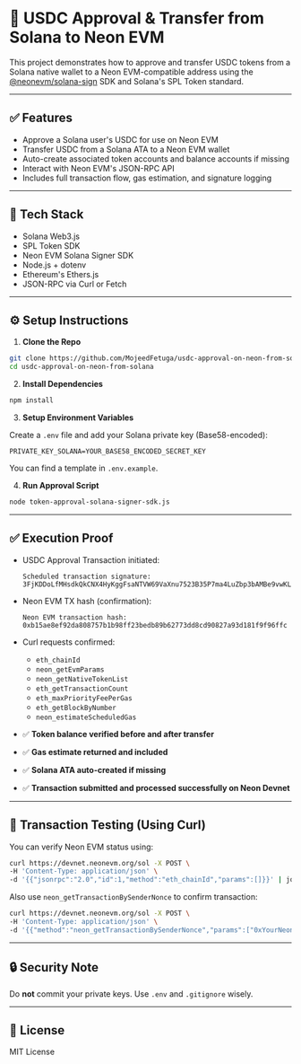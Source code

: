 # 🔄 USDC Approval & Transfer from Solana to Neon EVM

This project demonstrates how to approve and transfer USDC tokens from a Solana native wallet to a Neon EVM-compatible address using the [@neonevm/solana-sign](https://www.npmjs.com/package/@neonevm/solana-sign) SDK and Solana's SPL Token standard.

---

## ✅ Features

- Approve a Solana user's USDC for use on Neon EVM
- Transfer USDC from a Solana ATA to a Neon EVM wallet
- Auto-create associated token accounts and balance accounts if missing
- Interact with Neon EVM's JSON-RPC API
- Includes full transaction flow, gas estimation, and signature logging

---

## 🧰 Tech Stack

- Solana Web3.js
- SPL Token SDK
- Neon EVM Solana Signer SDK
- Node.js + dotenv
- Ethereum's Ethers.js
- JSON-RPC via Curl or Fetch

---

## ⚙️ Setup Instructions

1. **Clone the Repo**

```bash
git clone https://github.com/MojeedFetuga/usdc-approval-on-neon-from-solana.git
cd usdc-approval-on-neon-from-solana
```

2. **Install Dependencies**

```bash
npm install
```

3. **Setup Environment Variables**

Create a `.env` file and add your Solana private key (Base58-encoded):

```env
PRIVATE_KEY_SOLANA=YOUR_BASE58_ENCODED_SECRET_KEY
```

You can find a template in `.env.example`.

4. **Run Approval Script**

```bash
node token-approval-solana-signer-sdk.js
```

---

## ✅ Execution Proof

- USDC Approval Transaction initiated:

  ```
  Scheduled transaction signature: 3FjKDDoLfMHsdkQkCNX4HyKggFsaNTVW69VaXnu7523B35P7ma4LuZbp3bAMBe9vwKLNxkPHq3iKjqePLv1y45yJ
  ```

- Neon EVM TX hash (confirmation):

  ```
  Neon EVM transaction hash: 0xb15ae8ef92da808757b1b98ff23bedb89b62773dd8cd90827a93d181f9f96ffc
  ```

- Curl requests confirmed:
  - `eth_chainId`
  - `neon_getEvmParams`
  - `neon_getNativeTokenList`
  - `eth_getTransactionCount`
  - `eth_maxPriorityFeePerGas`
  - `eth_getBlockByNumber`
  - `neon_estimateScheduledGas`

- ✅ **Token balance verified before and after transfer**
- ✅ **Gas estimate returned and included**
- ✅ **Solana ATA auto-created if missing**
- ✅ **Transaction submitted and processed successfully on Neon Devnet**

---

## 🧪 Transaction Testing (Using Curl)

You can verify Neon EVM status using:

```bash
curl https://devnet.neonevm.org/sol -X POST \
-H 'Content-Type: application/json' \
-d '{{"jsonrpc":"2.0","id":1,"method":"eth_chainId","params":[]}}' | jq .
```

Also use `neon_getTransactionBySenderNonce` to confirm transaction:

```bash
curl https://devnet.neonevm.org/sol -X POST \
-H 'Content-Type: application/json' \
-d '{{"method":"neon_getTransactionBySenderNonce","params":["0xYourNeonWallet", nonce],"id":1,"jsonrpc":"2.0"}}' | jq .
```

---

## 🔒 Security Note

Do **not** commit your private keys. Use `.env` and `.gitignore` wisely.

---

## 📜 License

MIT License
